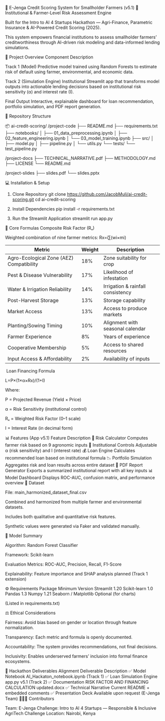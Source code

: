 🌾 E-Jenga Credit Scoring System for Smallholder Farmers (v5.1)
🏦 Institutional & Farmer-Level Risk Assessment Engine

Built for the Intro to AI 4 Startups Hackathon — Agri-Finance, Parametric Insurance & AI-Powered Credit Scoring (2025).

This system empowers financial institutions to assess smallholder farmers’ creditworthiness through AI-driven risk modeling and data-informed lending simulations.

🚀 Project Overview
Component	Description

Track 1 (Model)	Predictive model trained using Random Forests to estimate risk of default using farmer, environmental, and economic data.

Track 2 (Simulation Engine)	Institutional Streamlit app that transforms model outputs into actionable lending decisions based on institutional risk sensitivity (α) and interest rate (I).

Final Output	Interactive, explainable dashboard for loan recommendation, portfolio simulation, and PDF report generation.

🧭 Repository Structure

📦 ai-credit-scoring/
/project-code
├── README.md
├── requirements.txt
├── notebooks/
│   ├── 01_data_preprocessing.ipynb
│   ├── 02_feature_engineering.ipynb
│   └── 03_model_training.ipynb
├── src/
│   ├── model.py
│   ├── pipeline.py
│   └── utils.py
└── tests/
    └── test_pipeline.py

/project-docs
├── TECHNICAL_NARRATIVE.pdf
├── METHODOLOGY.md
├── LICENSE
└── README.md

/project-slides
├── slides.pdf
└── slides.pptx

💻 Installation & Setup
1. Clone Repository
git clone https://github.com/JacobMuli/ai-credit-scoring.git
cd ai-credit-scoring

2. Install Dependencies
pip install -r requirements.txt

3. Run the Streamlit Application
streamlit run app.py

🧮 Core Formulas
Composite Risk Factor (Rₓ)

Weighted combination of nine farmer metrics:
Rx​=i∑​(wi​×mi​)

| Metric                                   | Weight | Description                       |
| ---------------------------------------- | ------ | --------------------------------- |
| Agro-Ecological Zone (AEZ) Compatibility | 18%    | Zone suitability for crop         |
| Pest & Disease Vulnerability             | 17%    | Likelihood of infestation         |
| Water & Irrigation Reliability           | 14%    | Irrigation & rainfall consistency |
| Post-Harvest Storage                     | 13%    | Storage capability                |
| Market Access                            | 13%    | Access to produce markets         |
| Planting/Sowing Timing                   | 10%    | Alignment with seasonal calendar  |
| Farmer Experience                        | 8%     | Years of experience               |
| Cooperative Membership                   | 5%     | Access to shared resources        |
| Input Access & Affordability             | 2%     | Availability of inputs            |
​
Loan Financing Formula

L=P×(1×α×Rx​)​/(1+I)

Where:

P = Projected Revenue (Yield × Price)

α = Risk Sensitivity (institutional control)

Rₓ = Weighted Risk Factor (0–1 scale)

I = Interest Rate (in decimal form)

📊 Features (App v5.1)
Feature	Description
🧮 Risk Calculator	Computes farmer risk based on 9 agronomic inputs
🏦 Institutional Controls	Adjustable α (risk sensitivity) and I (interest rate)
💰 Loan Engine	Calculates recommended loan based on institutional formula
📉 Portfolio Simulation	Aggregates risk and loan results across entire dataset
📄 PDF Report Generator	Exports a summarized institutional report with all key inputs
📊 Model Dashboard	Displays ROC-AUC, confusion matrix, and performance overview
📘 Dataset

File: main_harmonized_dataset_final.csv

Combined and harmonized from multiple farmer and environmental datasets.

Includes both qualitative and quantitative risk features.

Synthetic values were generated via Faker and validated manually.

🧠 Model Summary

Algorithm: Random Forest Classifier

Framework: Scikit-learn

Evaluation Metrics: ROC-AUC, Precision, Recall, F1-Score

Explainability: Feature importance and SHAP analysis planned (Track 1 extension)

⚙️ Requirements
Package	Minimum Version
Streamlit	1.20
Scikit-learn	1.0
Pandas	1.3
Numpy	1.21
Seaborn / Matplotlib	Optional (for charts)

(Listed in requirements.txt)

⚖️ Ethical Considerations

Fairness: Avoid bias based on gender or location through feature normalization.

Transparency: Each metric and formula is openly documented.

Accountability: The system provides recommendations, not final decisions.

Inclusivity: Enables underserved farmers’ inclusion into formal finance ecosystems.

🧩 Hackathon Deliverables Alignment
Deliverable	Description
✅ Model Notebook	AI_Hackaton_notebook.ipynb (Track 1)
✅ Loan Simulation Engine	app.py v5.1 (Track 2)
✅ Documentation	RISK FACTOR AND FINANCING CALCULATION updated.docx
✅ Technical Narrative	Current README + embedded comments
✅ Presentation Deck	Available upon request (E-Jenga Team)
👩🏾‍💻 Contributors

Team: E-Jenga
Challenge: Intro to AI 4 Startups — Responsible & Inclusive AgriTech Challenge
Location: Nairobi, Kenya
